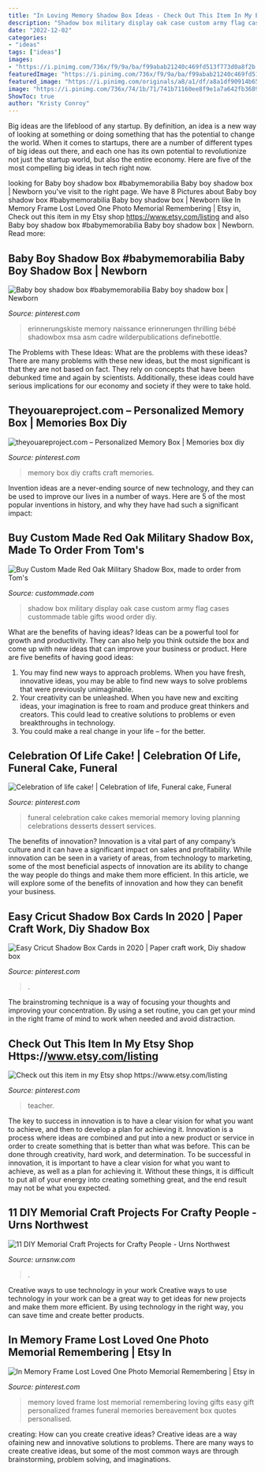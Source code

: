 ```yaml
---
title: "In Loving Memory Shadow Box Ideas - Check Out This Item In My Etsy Shop Https://www.etsy.com/listing"
description: "Shadow box military display oak case custom army flag cases custommade table gifts wood order diy"
date: "2022-12-02"
categories:
- "ideas"
tags: ["ideas"]
images:
- "https://i.pinimg.com/736x/f9/9a/ba/f99abab21240c469fd513f773d0a8f2b.jpg"
featuredImage: "https://i.pinimg.com/736x/f9/9a/ba/f99abab21240c469fd513f773d0a8f2b.jpg"
featured_image: "https://i.pinimg.com/originals/a8/a1/df/a8a1df90914b655f182fe7b22de00c67.jpg"
image: "https://i.pinimg.com/736x/74/1b/71/741b71160ee8f9e1a7a642fb368903af--diy-memory-box-memory-crafts.jpg"
ShowToc: true
author: "Kristy Conroy"
---
```



Big ideas are the lifeblood of any startup. By definition, an idea is a new way of looking at something or doing something that has the potential to change the world. When it comes to startups, there are a number of different types of big ideas out there, and each one has its own potential to revolutionize not just the startup world, but also the entire economy. Here are five of the most compelling big ideas in tech right now.

	

		
looking for Baby boy shadow box #babymemorabilia Baby boy shadow box | Newborn you've visit to the right page. We have 8 Pictures about Baby boy shadow box #babymemorabilia Baby boy shadow box | Newborn like In Memory Frame Lost Loved One Photo Memorial Remembering | Etsy in, Check out this item in my Etsy shop https://www.etsy.com/listing and also Baby boy shadow box #babymemorabilia Baby boy shadow box | Newborn. Read more:
		
    
## Baby Boy Shadow Box #babymemorabilia Baby Boy Shadow Box | Newborn

<img loading=lazy src="https://i.pinimg.com/originals/a8/a1/df/a8a1df90914b655f182fe7b22de00c67.jpg" onerror="this.onerror=null;this.src='https://tse3.mm.bing.net/th?id=OIP.cXvwd7q4-Ieku-L-YInziwHaJ4&amp;pid=15.1';" alt="Baby boy shadow box #babymemorabilia Baby boy shadow box | Newborn">

_Source: pinterest.com_

>erinnerungskiste memory naissance erinnerungen thrilling bébé shadowbox msa asm cadre wilderpublications definebottle. 

	

The Problems with These Ideas: What are the problems with these ideas?
There are many problems with these new ideas, but the most significant is that they are not based on fact. They rely on concepts that have been debunked time and again by scientists. Additionally, these ideas could have serious implications for our economy and society if they were to take hold.

    
## Theyouareproject.com – Personalized Memory Box | Memories Box Diy

<img loading=lazy src="https://i.pinimg.com/736x/74/1b/71/741b71160ee8f9e1a7a642fb368903af--diy-memory-box-memory-crafts.jpg" onerror="this.onerror=null;this.src='https://tse3.mm.bing.net/th?id=OIP.UQWMQ19HOwHG0CflqzPO1AHaGQ&amp;pid=15.1';" alt="theyouareproject.com – Personalized Memory Box | Memories box diy">

_Source: pinterest.com_

>memory box diy crafts craft memories. 

	

Invention ideas are a never-ending source of new technology, and they can be used to improve our lives in a number of ways. Here are 5 of the most popular inventions in history, and why they have had such a significant impact:

    
## Buy Custom Made Red Oak Military Shadow Box, Made To Order From Tom&#039;s

<img loading=lazy src="https://images.custommade.com/eFcheW9D4r36K7oZ3qOd1ElIw3U=/custommade-photosets/265820/265820.902393.jpg" onerror="this.onerror=null;this.src='https://tse3.mm.bing.net/th?id=OIP._zzV55ahbewWzLoq9PsmPwHaJ6&amp;pid=15.1';" alt="Buy Custom Made Red Oak Military Shadow Box, made to order from Tom&#039;s">

_Source: custommade.com_

>shadow box military display oak case custom army flag cases custommade table gifts wood order diy. 

	

What are the benefits of having ideas?
Ideas can be a powerful tool for growth and productivity. They can also help you think outside the box and come up with new ideas that can improve your business or product. Here are five benefits of having good ideas: 
1. You may find new ways to approach problems. When you have fresh, innovative ideas, you may be able to find new ways to solve problems that were previously unimaginable. 
2. Your creativity can be unleashed. When you have new and exciting ideas, your imagination is free to roam and produce great thinkers and creators. This could lead to creative solutions to problems or even breakthroughs in technology. 
3. You could make a real change in your life – for the better.

    
## Celebration Of Life Cake! | Celebration Of Life, Funeral Cake, Funeral

<img loading=lazy src="https://i.pinimg.com/originals/01/61/b8/0161b8a5f924c5c19b23868e8ed50494.jpg" onerror="this.onerror=null;this.src='https://tse1.mm.bing.net/th?id=OIP.AXPRJlW1_zQrfi3wpZdWbwHaJ4&amp;pid=15.1';" alt="Celebration of life cake! | Celebration of life, Funeral cake, Funeral">

_Source: pinterest.com_

>funeral celebration cake cakes memorial memory loving planning celebrations desserts dessert services. 

	

The benefits of innovation?
Innovation is a vital part of any company’s culture and it can have a significant impact on sales and profitability. While innovation can be seen in a variety of areas, from technology to marketing, some of the most beneficial aspects of innovation are its ability to change the way people do things and make them more efficient. In this article, we will explore some of the benefits of innovation and how they can benefit your business.

    
## Easy Cricut Shadow Box Cards In 2020 | Paper Craft Work, Diy Shadow Box

<img loading=lazy src="https://i.pinimg.com/736x/f9/9a/ba/f99abab21240c469fd513f773d0a8f2b.jpg" onerror="this.onerror=null;this.src='https://tse3.mm.bing.net/th?id=OIP.aqZd0uaOcZuBSDmrhlsmowHaMs&amp;pid=15.1';" alt="Easy Cricut Shadow Box Cards in 2020 | Paper craft work, Diy shadow box">

_Source: pinterest.com_

>. 

	

The brainstroming technique is a way of focusing your thoughts and improving your concentration. By using a set routine, you can get your mind in the right frame of mind to work when needed and avoid distraction.

    
## Check Out This Item In My Etsy Shop Https://www.etsy.com/listing

<img loading=lazy src="https://i.pinimg.com/originals/f9/fa/89/f9fa8955939c3e2784db676592d1415d.jpg" onerror="this.onerror=null;this.src='https://tse2.mm.bing.net/th?id=OIP.0HUDwYbWVUn839yRQcYQbgHaJ4&amp;pid=15.1';" alt="Check out this item in my Etsy shop https://www.etsy.com/listing">

_Source: pinterest.com_

>teacher. 

	

The key to success in innovation is to have a clear vision for what you want to achieve, and then to develop a plan for achieving it.
Innovation is a process where ideas are combined and put into a new product or service in order to create something that is better than what was before. This can be done through creativity, hard work, and determination. To be successful in innovation, it is important to have a clear vision for what you want to achieve, as well as a plan for achieving it. Without these things, it is difficult to put all of your energy into creating something great, and the end result may not be what you expected.

    
## 11 DIY Memorial Craft Projects For Crafty People - Urns Northwest

<img loading=lazy src="https://cdn1.bigcommerce.com/server5600/40f15/product_images/uploaded_images/diy-pillow-shirt-tutorial.jpg?t=1456166806" onerror="this.onerror=null;this.src='https://tse1.mm.bing.net/th?id=OIP.TFHxj6MaUkxXWIuAaYoUzwHaIw&amp;pid=15.1';" alt="11 DIY Memorial Craft Projects for Crafty People - Urns Northwest">

_Source: urnsnw.com_

>. 

	

Creative ways to use technology in your work
Creative ways to use technology in your work can be a great way to get ideas for new projects and make them more efficient. By using technology in the right way, you can save time and create better products.

    
## In Memory Frame Lost Loved One Photo Memorial Remembering | Etsy In

<img loading=lazy src="https://i.pinimg.com/736x/55/1c/31/551c313380c4ab8abea685b77f359cae.jpg" onerror="this.onerror=null;this.src='https://tse1.mm.bing.net/th?id=OIP.PNWUYSc2DNPV288TPLRNQQHaJ4&amp;pid=15.1';" alt="In Memory Frame Lost Loved One Photo Memorial Remembering | Etsy in">

_Source: pinterest.com_

>memory loved frame lost memorial remembering loving gifts easy gift personalized frames funeral memories bereavement box quotes personalised. 

	

creating: How can you create creative ideas?
Creative ideas are a way ofaining new and innovative solutions to problems. There are many ways to create creative ideas, but some of the most common ways are through brainstorming, problem solving, and imaginations.

